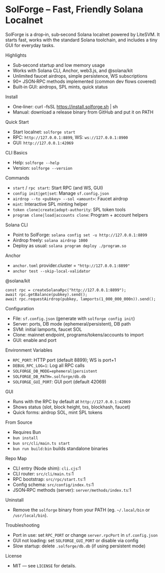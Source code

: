 # SolForge – Fast, Friendly Solana Localnet

SolForge is a drop‑in, sub‑second Solana localnet powered by LiteSVM. It starts fast, works with the standard Solana toolchain, and includes a tiny GUI for everyday tasks.

Highlights
- Sub‑second startup and low memory usage
- Works with Solana CLI, Anchor, web3.js, and @solana/kit
- Unlimited faucet airdrops, simple persistence, WS subscriptions
- 90+ JSON‑RPC methods implemented (common dev flows covered)
- Built‑in GUI: airdrops, SPL mints, quick status

Install
- One‑liner: curl -fsSL https://install.solforge.sh | sh
- Manual: download a release binary from GitHub and put it on PATH

Quick Start
- Start localnet: `solforge start`
- RPC: `http://127.0.0.1:8899`, WS: `ws://127.0.0.1:8900`
- GUI: `http://127.0.0.1:42069`

CLI Basics
- Help: `solforge --help`
- Version: `solforge --version`

Commands
- `start` / `rpc start`: Start RPC (and WS, GUI)
- `config init|get|set`: Manage `sf.config.json`
- `airdrop --to <pubkey> --sol <amount>`: Faucet airdrop
- `mint`: Interactive SPL minting helper
- `token clone|create|adopt-authority`: SPL token tools
- `program clone|load|accounts clone`: Program + account helpers

Solana CLI
- Point to SolForge: `solana config set -u http://127.0.0.1:8899`
- Airdrop freely: `solana airdrop 1000`
- Deploy as usual: `solana program deploy ./program.so`

Anchor
- `anchor.toml` provider.cluster = `"http://127.0.0.1:8899"`
- `anchor test --skip-local-validator`

@solana/kit
```
const rpc = createSolanaRpc("http://127.0.0.1:8899");
await rpc.getBalance(pubkey).send();
await rpc.requestAirdrop(pubkey, lamports(1_000_000_000n)).send();
```

Configuration
- File: `sf.config.json` (generate with `solforge config init`)
- Server: ports, DB mode (ephemeral/persistent), DB path
- SVM: initial lamports, faucet SOL
- Clone: mainnet endpoint, programs/tokens/accounts to import
- GUI: enable and port

Environment Variables
- `RPC_PORT`: HTTP port (default 8899); WS is port+1
- `DEBUG_RPC_LOG=1`: Log all RPC calls
- `SOLFORGE_DB_MODE=ephemeral|persistent`
- `SOLFORGE_DB_PATH=.solforge/db.db`
- `SOLFORGE_GUI_PORT`: GUI port (default 42069)

GUI
- Runs with the RPC by default at `http://127.0.0.1:42069`
- Shows status (slot, block height, txs, blockhash, faucet)
- Quick forms: airdrop SOL, mint SPL tokens

From Source
- Requires Bun
- `bun install`
- `bun src/cli/main.ts start`
- `bun run build:bin` builds standalone binaries

Repo Map
- CLI entry (Node shim): `cli.cjs`:1
- CLI router: `src/cli/main.ts`:1
- RPC bootstrap: `src/rpc/start.ts`:1
- Config schema: `src/config/index.ts`:1
- JSON‑RPC methods (server): `server/methods/index.ts`:1

Uninstall
- Remove the `solforge` binary from your PATH (eg. `~/.local/bin` or `/usr/local/bin`).

Troubleshooting
- Port in use: set `RPC_PORT` or change `server.rpcPort` in `sf.config.json`
- GUI not loading: set `SOLFORGE_GUI_PORT` or disable via config
- Slow startup: delete `.solforge/db.db` (if using persistent mode)

License
- MIT — see `LICENSE` for details.
